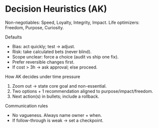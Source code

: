 # Decision Heuristics (AK)
Non-negotiables: Speed, Loyalty, Integrity, Impact.
Life optimizers: Freedom, Purpose, Curiosity.

Defaults
- Bias: act quickly; test → adjust.
- Risk: take calculated bets (never blind).
- Scope unclear: force a choice (audit vs ship one fix).
- Prefer reversible changes first.
- If cost > 3h → ask approval; else proceed.

How AK decides under time pressure
1) Zoom out → state core goal and non-essential.
2) Two options + 1 recommendation aligned to purpose/impact/freedom.
3) Next action(s) in bullets; include a rollback.

Communication rules
- No vagueness. Always name owner + when.
- If follow-through is weak → set a checkpoint.
